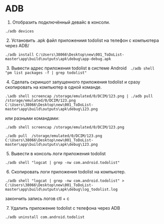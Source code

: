 # ADB
1. Отобразить подключённый девайс в консоли.

`./adb devices`

 2. Установить .apk файл приложениия todolist на телефон с компьютера через ADB/
 
 
`./adb install C:\Users\38066\Desktop\new\001_ToDoList-master\app\build\outputs\apk\debug\app-debug.apk`

 3. Вывести адрес приложения todolist в системе Android
 
`./adb shell "pm list packages -f | grep todolist"`

 4. Сделать скриншот запущенного приложения todolist и сразу скопировать на компьютер в одной команде.
 

`.\adb shell screencap /storage/emulated/0/DCIM/123.png | ./adb pull /storage/emulated/0/DCIM/123.png  C:\Users\38066\Desktop\new\001_ToDoList-master\app\build\outputs\apk\debug\123.png`

или разными командами:

`./adb shell screencap /storage/emulated/0/DCIM/123.png`

`./adb pull  /storage/emulated/0/DCIM/123.png  C:\Users\38066\Desktop\new\001_ToDoList-master\app\build\outputs\apk\debug\123.png`

 5. Вывести в консоль логи приложения todolist
 

`./adb shell "logcat | grep -nw com.android.todolist"`

 6. Скопировать логи приложения todolist на компьютер.
 

`./adb shell "logcat | grep -nw com.android.todolist" > C:\Users\38066\Desktop\new\001_ToDoList-master\app\build\outputs\apk\debug\log_todolist.log`

закончить запись логов ctl + c

 7. Удалить приложение todolist с телефона через ADB


`./adb uninstall com.android.todolist`
